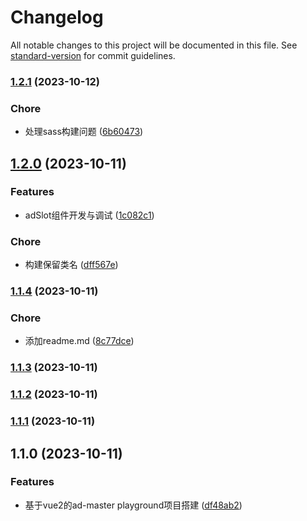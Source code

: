 # Changelog

All notable changes to this project will be documented in this file. See [standard-version](https://github.com/conventional-changelog/standard-version) for commit guidelines.

### [1.2.1](https://presslogic/Presslogic-Media/ad-master/compare/v1.2.0...v1.2.1) (2023-10-12)


### Chore

* 处理sass构建问题 ([6b60473](https://presslogic/Presslogic-Media/ad-master/commit/6b6047306e49fee78debd170aac75bd5378d47e1))

## [1.2.0](https://presslogic/Presslogic-Media/ad-master/compare/v1.1.4...v1.2.0) (2023-10-11)


### Features

* adSlot组件开发与调试 ([1c082c1](https://presslogic/Presslogic-Media/ad-master/commit/1c082c1290a0680427645f1f8df7dc84dbd54c51))


### Chore

* 构建保留类名 ([dff567e](https://presslogic/Presslogic-Media/ad-master/commit/dff567ea37795861209df5b8689187d5ce4a90a5))

### [1.1.4](https://presslogic/Presslogic-Media/ad-master/compare/v1.1.3...v1.1.4) (2023-10-11)


### Chore

* 添加readme.md ([8c77dce](https://presslogic/Presslogic-Media/ad-master/commit/8c77dceb20dd7b3cbb72532e2df11e1d736835c0))

### [1.1.3](https://presslogic/Presslogic-Media/ad-master/compare/v1.1.2...v1.1.3) (2023-10-11)

### [1.1.2](https://presslogic/Presslogic-Media/ad-master/compare/v1.1.1...v1.1.2) (2023-10-11)

### [1.1.1](https://presslogic/Presslogic-Media/ad-master/compare/v1.1.0...v1.1.1) (2023-10-11)

## 1.1.0 (2023-10-11)


### Features

* 基于vue2的ad-master playground项目搭建 ([df48ab2](https://presslogic/Presslogic-Media/ad-master/commit/df48ab2c42d9d056251419a610de4f9791d62fee))
